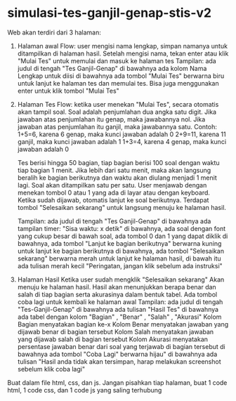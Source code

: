 # simulasi-tes-ganjil-genap-stis-v2

Web akan terdiri dari 3 halaman:

1. Halaman awal
   Flow:
   user mengisi nama lengkap, simpan namanya untuk ditampilkan di halaman hasil. Setelah mengisi nama, tekan enter atau klik "Mulai Tes" untuk memulai  dan masuk ke halaman tes
   Tampilan:
   ada judul di tengah "Tes Ganjil-Genap"
   di bawahnya ada kolom Nama Lengkap untuk diisi
   di bawahnya ada tombol "Mulai Tes" berwarna biru untuk lanjut ke halaman tes dan memulai tes. Bisa juga menggunakan enter untuk klik tombol "Mulai Tes"

3. Halaman Tes
   Flow:
   ketika user menekan "Mulai Tes", secara otomatis akan tampil soal. Soal adalah penjumlahan dua angka satu digit. Jika jawaban atas penjumlahan itu genap, maka jawabannya nol. Jika jawaban atas penjumlahan itu ganjil, maka jawabannya satu.
   Contoh:
   1+5=6, karena 6 genap, maka kunci jawaban adalah 0
   2+9=11, karena 11 ganjil, maka kunci jawaban adalah 1
   1+3=4, karena 4 genap, maka kunci jawaban adalah 0

    Tes berisi hingga 50 bagian, tiap bagian berisi 100 soal dengan waktu tiap bagian 1 menit. Jika lebih dari satu menit, maka akan langsung beralih ke bagian berikutnya dan waktu akan diulang menjadi 1 menit lagi. Soal akan ditampilkan satu per satu. User menjawab dengan menekan tombol 0 atau 1 yang ada di layar atau dengan keyboard. Ketika sudah dijawab, otomatis lanjut ke soal berikutnya. Terdapat tombol "Selesaikan sekarang" untuk langsung menuju ke halaman hasil.
   
   Tampilan:
   ada judul di tengah "Tes Ganjil-Genap"
   di bawahnya ada tampilan timer: "Sisa waktu: x detik"
   di bawahnya, ada soal dengan font yang cukup besar
   di bawah soal, ada tombol 0 dan 1 yang dapat diklik
   di bawahnya, ada tombol "Lanjut ke bagian berikutnya" berwarna kuning untuk lanjut ke bagian berikutnya
   di bawahnya, ada tombol "Selesaikan sekarang" berwarna merah untuk lanjut ke halaman hasil, di bawah itu ada tulisan merah kecil "Peringatan, jangan klik sebelum ada instruksi"
   
5. Halaman Hasil
  Ketika user sudah mengklik "Selesaikan sekarang" Akan menuju ke halaman hasil. Hasil akan menunjukkan berapa benar dan salah di tiap bagian serta akurasinya dalam bentuk tabel. Ada tombol coba lagi untuk kembali ke halaman awal
Tampilan:
ada judul di tengah "Tes-Ganjil-Genap"
di bawahnya ada tulisan "Hasil Tes"
di bawahnya ada tabel dengan kolom "Bagian" , "Benar" , "Salah" , "Akurasi"
Kolom Bagian menyatakan bagian ke-x
Kolom Benar menyatakan jawaban yang dijawab benar di bagian tersebut
Kolom Salah menyatakan jawaban yang dijawab salah di bagian tersebut
Kolom Akurasi menyatakan persentase jawaban benar dari soal yang terjawab di bagian tersebut
di bawahnya ada tombol "Coba Lagi" berwarna hijau"
di bawahnya ada tulisan "Hasil anda tidak akan tersimpan, harap melakukan screenshot sebelum klik coba lagi"

Buat dalam file html, css, dan js. Jangan pisahkan tiap halaman, buat 1 code html, 1 code css, dan 1 code js yang saling terhubung
